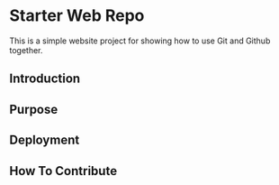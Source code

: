 # Starter Web Repo

This is a simple website project for
showing how to use Git and Github together.

## Introduction


## Purpose


## Deployment

## How To Contribute